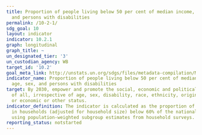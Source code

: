 ```yaml
---
title: Proportion of people living below 50 per cent of median income, by age, sex,
  and persons with disabilities
permalink: /10-2-1/
sdg_goal: 10
layout: indicator
indicator: 10.2.1
graph: longitudinal
graph_title: ~
un_designated_tier: '3'
un_custodian_agency: WB
target_id: '10.2'
goal_meta_link: http://unstats.un.org/sdgs/files/metadata-compilation/Metadata-Goal-10.pdf
indicator_name: Proportion of people living below 50 per cent of median income, by
  age, sex, and persons with disabilities
target: By 2030, empower and promote the social, economic and political inclusion
  of all, irrespective of age, sex, disability, race, ethnicity, origin, religion
  or economic or other status.
indicator_definition: The indicator is calculated as the proportion of persons living
  in households (adjusted for household size) below 60% of the national median income,
  using population-weighted subgroup estimates from household surveys.
reporting_status: notstarted
---
```

